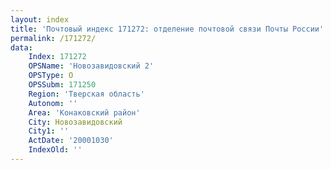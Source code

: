 ```yaml
---
layout: index
title: 'Почтовый индекс 171272: отделение почтовой связи Почты России'
permalink: /171272/
data:
    Index: 171272
    OPSName: 'Новозавидовский 2'
    OPSType: О
    OPSSubm: 171250
    Region: 'Тверская область'
    Autonom: ''
    Area: 'Конаковский район'
    City: Новозавидовский
    City1: ''
    ActDate: '20001030'
    IndexOld: ''
---
```

